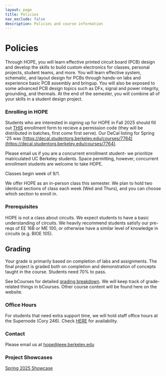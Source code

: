 ```yaml
---
layout: page
title: Policies
nav_exclude: false
description: Policies and course information
---
```


# Policies

Through HOPE, you will learn effective printed circuit board (PCB) design and develop the skills to build custom electronics for classes, personal projects, student teams, and more. You will learn effective system, schematic, and layout design for PCBs through hands-on labs and experience basic PCB assembly and bringup. You will also be exposed to some advanced PCB design topics such as DFx, signal and power integrity, grounding, and thermals. At the end of the semester, you will combine all of your skills in a student design project.

### Enrolling in HOPE

Students who are interested in signing up for HOPE in Fall 2025 should fill out [THIS](https://berkie.ee/hope-fa25-apply) enrollment form to recieve a permission code (they will be distributed in batches, first come first serve). Our DeCal listing for Spring '25 was [https://decal.studentorg.berkeley.edu/courses/7764](https://decal.studentorg.berkeley.edu/courses/7764).

Please email us if you are a concurrent enrollment student- we prioritize matriculated UC Berkeley students. Space permitting, however, concurrent enrollment students are welcome to take HOPE.

Classes begin week of 9/1.

We offer HOPE as an in-person class this semester. We plan to hold two identical sections of class each week (Wed and Thurs), and you can choose which section to enroll in.

### Prerequisites

HOPE is not a class about circuits. We expect students to have a basic understanding of circuits. We heavily recommend students satisfy our pre-reqs of EE 16B or ME 100, or otherwise have a similar level of knowledge in circuits (e.g. BIOE 105).


## Grading

Your grade is primarily based on completion of labs and assignments. The final project is graded both on completion and demonstration of concepts taught in the course. Students need 70% to pass.

See bCourses for detailed [grading breakdown](https://bcourses.berkeley.edu/courses/1541379/pages/grading-breakdown). We will keep track of grade-related things in bCourses. Other course content will be found here on the website.

### Office Hours

For students that need extra support time, we will hold staff office hours at the Supernode (Cory 246). Check [HERE](https://calendar.google.com/calendar/u/1?cid=Y19zNHVpbDdwa2d0NXZnYTRtNzAwYTVuaWRuNEBncm91cC5jYWxlbmRhci5nb29nbGUuY29t&ref=ieee.studentorg.berkeley.edu) for availability.

### Contact

Please email us at [hope@ieee.berkeley.edu](hope@ieee.berkeley.edu)

### Project Showcases

[Spring 2025 Showcase](https://sites.google.com/berkeley.edu/hope-ape-sp25-final-project/home)
